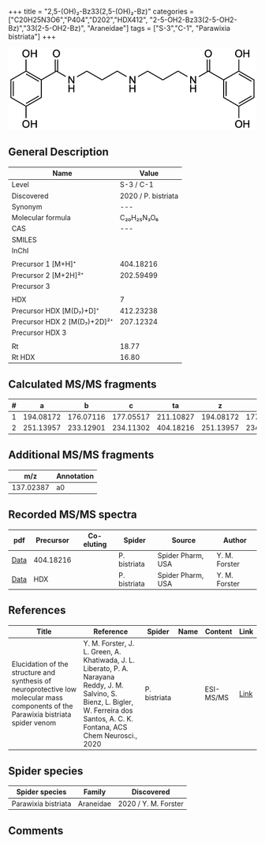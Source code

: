 +++
title = "2,5-(OH)₂-Bz33(2,5-(OH)₂-Bz)"
categories = ["C20H25N3O6","P404","D202","HDX412",
"2-5-OH2-Bz33(2-5-OH2-Bz)","33(2-5-OH2-Bz)",
"Araneidae"]
tags = ["S-3","C-1",
"Parawixia bistriata"]
+++

![](/img/2-5-OH2-Bz33(2-5-OH2-Bz).png)

## General Description

| Name                       | Value              |
|----------------------------|--------------------|
| Level                      | S-3 / C-1          |
| Discovered                 | 2020 / P. bistriata |
| Synonym                    | ---                |
| Molecular formula          | C₂₀H₂₅N₃O₆                   |
| CAS                        | ---                |
| SMILES |   |
| InChI  |   |
|                            |                    |
| Precursor 1 [M+H]⁺         | 404.18216                   |
| Precursor 2 [M+2H]²⁺       | 202.59499                   |
| Precursor 3                |                    |
|                            |                    |
| HDX                        | 7                   |
| Precursor HDX   [M(D₇)+D]⁺   | 412.23238                   |
| Precursor HDX 2 [M(D₇)+2D]²⁺ | 207.12324                   |
| Precursor HDX 3            |                    |
|                            |                    |
| Rt                         | 18.77                   |
| Rt HDX                     | 16.80                   |

## Calculated MS/MS fragments

| # | a         | b         | c         | ta        | z         | y         | tz        |
|---|-----------|-----------|-----------|-----------|-----------|-----------|-----------|
| 1 | 194.08172 | 176.07116 | 177.05517 | 211.10827 | 194.08172 | 177.05517 | 211.10827 |
| 2 | 251.13957 | 233.12901 | 234.11302 | 404.18216 | 251.13957 | 234.11302 | 268.16612 |

## Additional MS/MS fragments

| m/z       | Annotation |
|-----------|------------|
| 137.02387 | a0         |

## Recorded MS/MS spectra

| pdf                                             | Precursor | Co-eluting | Spider      | Source                       | Author        |
|-------------------------------------------------|-----------|------------|-------------|------------------------------|---------------|
| [Data](/pdf/P-bistriata/404_2-5-OH2-Bz33(2-5-OH2-Bz)_Pb.pdf) | 404.18216 |           | P. bistriata | Spider Pharm, USA | Y. M. Forster |
| [Data](/pdf/P-bistriata/404_2-5-OH2-Bz33(2-5-OH2-Bz)_Pb_HDX.pdf) | HDX |           | P. bistriata | Spider Pharm, USA | Y. M. Forster |


## References

| Title | Reference | Spider | Name | Content | Link |
|-------|-----------|--------|------|---------|------|
| Elucidation of the structure and synthesis of neuroprotective low molecular mass components of the Parawixia bistriata spider venom      | Y. M. Forster, J. L. Green, A. Khatiwada, J. L. Liberato, P. A. Narayana Reddy, J. M. Salvino, S. Bienz, L. Bigler, W. Ferreira dos Santos, A. C. K. Fontana, ACS Chem Neurosci., 2020          | P. bistriata       |      | ESI-MS/MS        | [Link](https://pubs.acs.org/doi/10.1021/acschemneuro.0c00007)     |

## Spider species

| Spider species     | Family     | Discovered           |
|--------------------|------------|----------------------|
| Parawixia bistriata | Araneidae | 2020 / Y. M. Forster |


## Comments